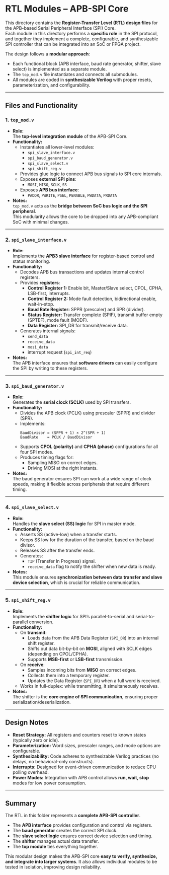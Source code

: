 #  RTL Modules – APB-SPI Core

This directory contains the **Register-Transfer Level (RTL) design files** for the APB-based Serial Peripheral Interface (SPI) Core.  
Each module in this directory performs a **specific role** in the SPI protocol, and together they implement a complete, configurable, and synthesizable SPI controller that can be integrated into an SoC or FPGA project.

The design follows a **modular approach**:
- Each functional block (APB interface, baud rate generator, shifter, slave select) is implemented as a separate module.
- The `top_mod.v` file instantiates and connects all submodules.
- All modules are coded in **synthesizable Verilog** with proper resets, parameterization, and configurability.

---

##  Files and Functionality

### 1. `top_mod.v`
- **Role:**  
  The **top-level integration module** of the APB-SPI Core.
- **Functionality:**  
  - Instantiates all lower-level modules:
    - `spi_slave_interface.v`
    - `spi_baud_generator.v`
    - `spi_slave_select.v`
    - `spi_shift_reg.v`
  - Provides glue logic to connect APB bus signals to SPI core internals.
  - Exposes **external SPI pins**:
    - `MOSI`, `MISO`, `SCLK`, `SS`
  - Exposes **APB bus interface**:
    - `PADDR`, `PWRITE`, `PSEL`, `PENABLE`, `PWDATA`, `PRDATA`
- **Notes:**  
  `top_mod.v` acts as the **bridge between SoC bus logic and the SPI peripheral**.  
  This modularity allows the core to be dropped into any APB-compliant SoC with minimal changes.

---

### 2. `spi_slave_interface.v`
- **Role:**  
  Implements the **APB3 slave interface** for register-based control and status monitoring.
- **Functionality:**  
  - Decodes APB bus transactions and updates internal control registers.  
  - Provides **registers**:
    - **Control Register 1:** Enable bit, Master/Slave select, CPOL, CPHA, LSB-first, interrupts.  
    - **Control Register 2:** Mode fault detection, bidirectional enable, wait-in-stop.  
    - **Baud Rate Register:** SPPR (prescaler) and SPR (divider).  
    - **Status Register:** Transfer complete (SPIF), transmit buffer empty (SPTEF), mode fault (MODF).  
    - **Data Register:** SPI_DR for transmit/receive data.  
  - Generates internal signals:
    - `send_data`
    - `receive_data`
    - `mosi_data`
    - interrupt request (`spi_int_req`)
- **Notes:**  
  The APB interface ensures that **software drivers** can easily configure the SPI by writing to these registers.

---

### 3. `spi_baud_generator.v`
- **Role:**  
  Generates the **serial clock (SCLK)** used by SPI transfers.
- **Functionality:**  
  - Divides the APB clock (PCLK) using prescaler (SPPR) and divider (SPR).  
  - Implements:
    ```
    BaudDivisor = (SPPR + 1) × 2^(SPR + 1)
    BaudRate    = PCLK / BaudDivisor
    ```
  - Supports **CPOL (polarity)** and **CPHA (phase)** configurations for all four SPI modes.  
  - Produces timing flags for:
    - Sampling MISO on correct edges.  
    - Driving MOSI at the right instants.  
- **Notes:**  
  The baud generator ensures SPI can work at a wide range of clock speeds, making it flexible across peripherals that require different timing.

---

### 4. `spi_slave_select.v`
- **Role:**  
  Handles the **slave select (SS) logic** for SPI in master mode.
- **Functionality:**  
  - Asserts SS (active-low) when a transfer starts.  
  - Keeps SS low for the duration of the transfer, based on the baud divisor.  
  - Releases SS after the transfer ends.  
  - Generates:
    - `TIP` (Transfer In Progress) signal.  
    - `receive_data` flag to notify the shifter when new data is ready.  
- **Notes:**  
  This module ensures **synchronization between data transfer and slave device selection**, which is crucial for reliable communication.

---

### 5. `spi_shift_reg.v`
- **Role:**  
  Implements the **shifter logic** for SPI’s parallel-to-serial and serial-to-parallel conversion.
- **Functionality:**  
  - On **transmit**:
    - Loads data from the APB Data Register (`SPI_DR`) into an internal shift register.
    - Shifts out data bit-by-bit on **MOSI**, aligned with SCLK edges (depending on CPOL/CPHA).
    - Supports **MSB-first** or **LSB-first** transmission.  
  - On **receive**:
    - Samples incoming bits from **MISO** on correct edges.  
    - Collects them into a temporary register.  
    - Updates the Data Register (`SPI_DR`) when a full word is received.  
  - Works in full-duplex: while transmitting, it simultaneously receives.  
- **Notes:**  
  The shifter is the **core engine of SPI communication**, ensuring proper serialization/deserialization.

---

##  Design Notes
- **Reset Strategy:** All registers and counters reset to known states (typically zero or idle).  
- **Parameterization:** Word sizes, prescaler ranges, and mode options are configurable.  
- **Synthesizability:** Code adheres to synthesizable Verilog practices (no delays, no behavioral-only constructs).  
- **Interrupts:** Designed for event-driven communication to reduce CPU polling overhead.  
- **Power Modes:** Integration with APB control allows **run, wait, stop** modes for low power consumption.

---

##  Summary
The RTL in this folder represents a **complete APB-SPI controller**.  
- The **APB interface** provides configuration and control via registers.  
- The **baud generator** creates the correct SPI clock.  
- The **slave select logic** ensures correct device selection and timing.  
- The **shifter** manages actual data transfer.  
- The **top module** ties everything together.  

This modular design makes the APB-SPI core **easy to verify, synthesize, and integrate into larger systems**. It also allows individual modules to be tested in isolation, improving design reliability.
